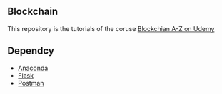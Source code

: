 Blockchain
---
This repository is the tutorials of the coruse [Blockchian A-Z on Udemy](https://www.udemy.com/build-your-blockchain-az/learn/v4/overview)

Dependcy
---
* [Anaconda](https://anaconda.org/)
* [Flask](http://pymbook.readthedocs.io/en/latest/flask.html)
* [Postman](https://www.getpostman.com/)